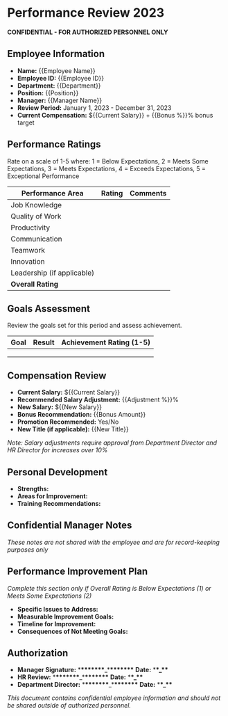 # Performance Review 2023

**CONFIDENTIAL - FOR AUTHORIZED PERSONNEL ONLY**

## Employee Information

- **Name:** {{Employee Name}}
- **Employee ID:** {{Employee ID}}
- **Department:** {{Department}}
- **Position:** {{Position}}
- **Manager:** {{Manager Name}}
- **Review Period:** January 1, 2023 - December 31, 2023
- **Current Compensation:** ${{Current Salary}} + {{Bonus %}}% bonus target

## Performance Ratings

Rate on a scale of 1-5 where:
1 = Below Expectations, 2 = Meets Some Expectations, 3 = Meets Expectations, 4 = Exceeds Expectations, 5 = Exceptional Performance

| Performance Area           | Rating | Comments |
| -------------------------- | ------ | -------- |
| Job Knowledge              |        |          |
| Quality of Work            |        |          |
| Productivity               |        |          |
| Communication              |        |          |
| Teamwork                   |        |          |
| Innovation                 |        |          |
| Leadership (if applicable) |        |          |
| **Overall Rating**         |        |          |

## Goals Assessment

Review the goals set for this period and assess achievement.

| Goal | Result | Achievement Rating (1-5) |
| ---- | ------ | ------------------------ |
|      |        |                          |
|      |        |                          |
|      |        |                          |

## Compensation Review

- **Current Salary:** ${{Current Salary}}
- **Recommended Salary Adjustment:** {{Adjustment %}}%
- **New Salary:** ${{New Salary}}
- **Bonus Recommendation:** {{Bonus Amount}}
- **Promotion Recommended:** Yes/No
- **New Title (if applicable):** {{New Title}}

_Note: Salary adjustments require approval from Department Director and HR Director for increases over 10%_

## Personal Development

- **Strengths:**
- **Areas for Improvement:**
- **Training Recommendations:**

## Confidential Manager Notes

_These notes are not shared with the employee and are for record-keeping purposes only_

## Performance Improvement Plan

_Complete this section only if Overall Rating is Below Expectations (1) or Meets Some Expectations (2)_

- **Specific Issues to Address:**
- **Measurable Improvement Goals:**
- **Timeline for Improvement:**
- **Consequences of Not Meeting Goals:**

## Authorization

- **Manager Signature:** \***\*\*\*\*\*\*\***\_\***\*\*\*\*\*\*\*** **Date:** \***\*\_\*\***
- **HR Review:** \***\*\*\*\*\*\*\***\_\***\*\*\*\*\*\*\*** **Date:** \***\*\_\*\***
- **Department Director:** \***\*\*\*\*\*\*\***\_\***\*\*\*\*\*\*\*** **Date:** \***\*\_\*\***

_This document contains confidential employee information and should not be shared outside of authorized personnel._

